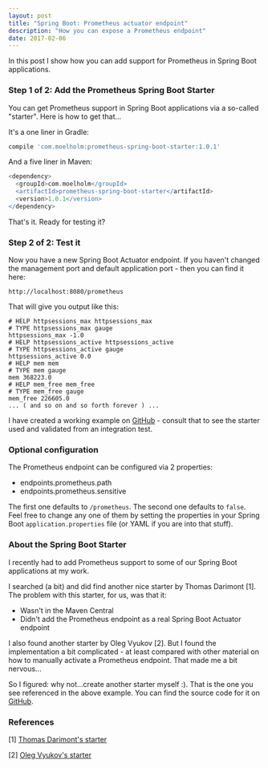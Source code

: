 ```yaml
---
layout: post
title: "Spring Boot: Prometheus actuator endpoint"
description: "How you can expose a Prometheus endpoint"
date: 2017-02-06
---
```


In this post I show how you can add support for Prometheus in Spring Boot applications.

### Step 1 of 2: Add the Prometheus Spring Boot Starter
You can get Prometheus support in Spring Boot applications via a so-called "starter". Here is how to get that...

It's a one liner in Gradle:

```groovy
compile 'com.moelholm:prometheus-spring-boot-starter:1.0.1'
```

And a five liner in Maven:

```groovy
<dependency>
  <groupId>com.moelholm</groupId>
  <artifactId>prometheus-spring-boot-starter</artifactId>
  <version>1.0.1</version>
</dependency>
```

That's it. Ready for testing it?

### Step 2 of 2: Test it

Now you have a new Spring Boot Actuator endpoint. If you haven't changed the management port and default application port - then you can find it here:

```code
http://localhost:8080/prometheus
```

That will give you output like this:

```code
# HELP httpsessions_max httpsessions_max
# TYPE httpsessions_max gauge
httpsessions_max -1.0
# HELP httpsessions_active httpsessions_active
# TYPE httpsessions_active gauge
httpsessions_active 0.0
# HELP mem mem
# TYPE mem gauge
mem 368223.0
# HELP mem_free mem_free
# TYPE mem_free gauge
mem_free 226605.0
... ( and so on and so forth forever ) ...
```

I have created a working example on [GitHub](https://github.com/moelholm/smallexamples/blob/master/springboot-actuator-prometheus/) - consult that to see the starter used and validated from an integration test.

### Optional configuration
The Prometheus endpoint can be configured via 2 properties:

- endpoints.prometheus.path
- endpoints.prometheus.sensitive

The first one defaults to `/prometheus`. The second one defaults to `false`. Feel free to change any one of them by setting the properties in your Spring Boot `application.properties` file (or YAML if you are into that stuff).

### About the Spring Boot Starter
I recently had to add Prometheus support to some of our Spring Boot applications at my work. 

I searched (a bit) and did find another nice starter by Thomas Darimont [1]. The problem with this starter, for us, was that it:

- Wasn't in the Maven Central
- Didn't add the Prometheus endpoint as a real Spring Boot Actuator endpoint

I also found another starter by Oleg Vyukov [2]. But I found the implementation a bit complicated - at least compared with other material on how to manually activate a Prometheus endpoint. That made me a bit nervous... 

So I figured: why not...create another starter myself :). That is the one you see referenced in the above example. You can find the source code for it on [GitHub](https://github.com/moelholm/prometheus-spring-boot-starter).

### References
[1] [Thomas Darimont's starter](https://github.com/thomasdarimont/prometheus-spring-boot-starter)

[2] [Oleg Vyukov's starter](https://github.com/akaGelo/spring-boot-starter-prometheus)